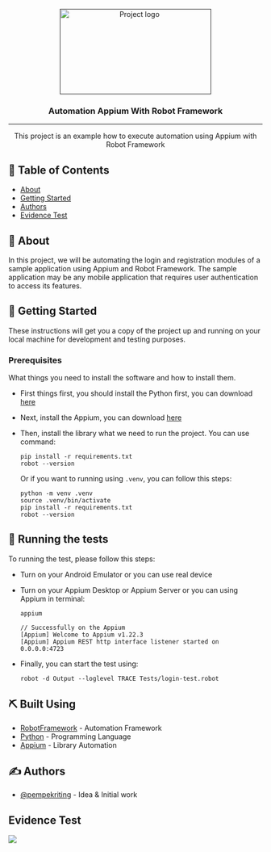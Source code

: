 <p align="center">
  <a href="" rel="noopener">
 <img width=300px height=169px src="https://icehousecorp.com/wp-content/uploads/2022/07/robot-f-300x169.png" alt="Project logo"></a>
</p>

<h3 align="center">Automation Appium With Robot Framework</h3>

---

<p align="center"> This project is an example how to execute automation using Appium with Robot Framework
    <br> 
</p>

## 📝 Table of Contents

- [About](#about)
- [Getting Started](#getting_started)
- [Authors](#authors)
- [Evidence Test](#evidence)

## 🧐 About <a name = "about"></a>

In this project, we will be automating the login and registration modules of a sample application using Appium and Robot Framework. The sample application may be any mobile application that requires user authentication to access its features.

## 🏁 Getting Started <a name = "getting_started"></a>

These instructions will get you a copy of the project up and running on your local machine for development and testing purposes.

### Prerequisites

What things you need to install the software and how to install them.
- First things first, you should install the Python first, you can download [here](https://www.python.org/)

- Next, install the Appium, you can download [here](https://appium.io/)

- Then, install the library what we need to run the project. You can use command:
    ```
    pip install -r requirements.txt
    robot --version
    ```
    Or if you want to running using `.venv`, you can follow this steps:
    ```
    python -m venv .venv
    source .venv/bin/activate
    pip install -r requirements.txt
    robot --version
    ```

## 🔧 Running the tests <a name = "tests"></a>

To running the test, please follow this steps:
- Turn on your Android Emulator or you can use real device

- Turn on your Appium Desktop or Appium Server or you can using Appium in terminal:
    ```
    appium
    
    // Successfully on the Appium
    [Appium] Welcome to Appium v1.22.3
    [Appium] Appium REST http interface listener started on 0.0.0.0:4723
    ```
- Finally, you can start the test using:
    ```
    robot -d Output --loglevel TRACE Tests/login-test.robot
    ```


## ⛏️ Built Using <a name = "built_using"></a>

- [RobotFramework](https://robotframework.org/) - Automation Framework
- [Python](https://www.python.org/) - Programming Language
- [Appium](https://appium.io/) - Library Automation

## ✍️ Authors <a name = "authors"></a>

- [@pempekriting](https://github.com/pempekriting) - Idea & Initial work

## Evidence Test <a name = "evidence"></a>
![](Evidence/evidence.gif)